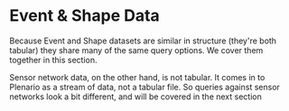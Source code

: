 # **Event & Shape Data**

Because Event and Shape datasets are similar in structure
(they're both tabular)
they share many of the same query options.
We cover them together in this section.

Sensor network data, on the other hand, is not tabular.
It comes in to Plenario as a stream of data, not a tabular file.
So queries against sensor networks look a bit different,
and will be covered in the next section
